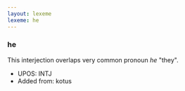 ```yaml
---
layout: lexeme
lexeme: he
---
```


###  he

This interjection overlaps very common pronoun *he* "they".
* UPOS:  INTJ
* Added from:  kotus


